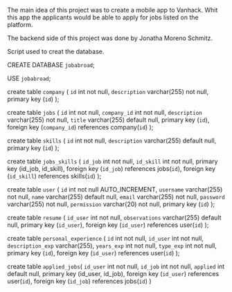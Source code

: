 The main idea of this project was to create a mobile app to Vanhack.
Whit this app the applicants would be able to apply for jobs listed on the platform.

The backend side of this project was done by Jonatha Moreno Schmitz.


Script used to creat the database.

CREATE DATABASE `jobabroad`;

USE `jobabroad`;

create table `company` (
	`id` int not null,
    `description` varchar(255) not null,
    primary key (`id`)
);

create table `jobs` (
	`id` int not null,
    `company_id` int not null,
    `description` varchar(255) not null,
    `title` varchar(255) default null,
    primary key (`id`),
    foreign key (`company_id`) references company(`id`)
);

create table `skills` (
	`id` int not null,
    `description` varchar(255) default null,
    primary key (`id`)
);

create table `jobs_skills` (
	`id_job` int not null,
    `id_skill` int not null,
    primary key (id_job, id_skill),
    foreign key (`id_job`) references jobs(`id`),
    foreign key (`id_skill`) references skills(`id`)
);

create table `user` (
	`id` int not null AUTO_INCREMENT,
	`username` varchar(255) not null,
    `name` varchar(255) default null,
    `email` varchar(255) not null,
    `password` varchar(255) not null,
    `permission` varchar(20) not null,
    primary key (`id`)
);

create table `resume` (
	`id_user` int not null,
    `observations` varchar(255) default null,
	primary key (`id_user`),
    foreign key (`id_user`) references user(`id`)
);

create table `personal_experience` (
	`id` int not null,
	`id_user` int not null,
    `description_exp` varchar(255),
    `years_exp` int not null,
    `type_exp` int not null,
    primary key (`id`),
    foreign key (`id_user`) references user(`id`)
);

create table `applied_jobs`(
	`id_user` int not null,
	`id_job` int not null,
    `applied` int default null,
    primary key (id_user, id_job),
    foreign key (`id_user`) references user(`id`),
    foreign key (`id_job`) references jobs(`id`)
)




